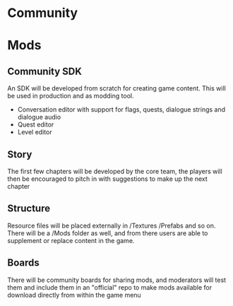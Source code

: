 Community
======

# Mods
## Community SDK
An SDK will be developed from scratch for creating game content. This will be used in production and as modding tool.
- Conversation editor with support for flags, quests, dialogue strings and dialogue audio
- Quest editor
- Level editor

## Story
The first few chapters will be developed by the core team, the players will then be encouraged to pitch in with suggestions to make up the next chapter

## Structure
Resource files will be placed externally in /Textures /Prefabs and so on. There will be a /Mods folder as well, and from there users are able to supplement or replace content in the game.

## Boards
There will be community boards for sharing mods, and moderators will test them and include them in an "official" repo to make mods available for download directly from within the game menu
